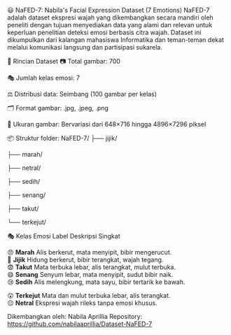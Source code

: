 😃 NaFED-7: Nabila's Facial Expression Dataset (7 Emotions)
NaFED-7 adalah dataset ekspresi wajah yang dikembangkan secara mandiri oleh peneliti dengan tujuan menyediakan data yang alami dan relevan untuk keperluan penelitian deteksi emosi berbasis citra wajah. Dataset ini dikumpulkan dari kalangan mahasiswa Informatika dan teman-teman dekat melalui komunikasi langsung dan partisipasi sukarela.

📌 Rincian Dataset
📷 Total gambar: 700

🎭 Jumlah kelas emosi: 7

⚖️ Distribusi data: Seimbang (100 gambar per kelas)

🗂️ Format gambar: .jpg, .jpeg, .png

📐 Ukuran gambar: Bervariasi dari 648×716 hingga 4896×7296 piksel

📦 Struktur folder:
NaFED-7/
├── jijik/

├── marah/

├── netral/

├── sedih/

├── senang/

├── takut/

└── terkejut/

🎭 Kelas Emosi
 Label            Deskripsi Singkat                                   

 😠 **Marah**     Alis berkerut, mata menyipit, bibir mengerucut.      
 🤢 **Jijik**     Hidung berkerut, bibir terangkat, wajah tegang.     
 😨 **Takut**     Mata terbuka lebar, alis terangkat, mulut terbuka.   
 😄 **Senang**    Senyum lebar, mata menyipit, sudut bibir naik.       
 😢 **Sedih**     Alis melengkung, mata sayu, bibir tertarik ke bawah. 
 
 😮 **Terkejut**  Mata dan mulut terbuka lebar, alis terangkat.        
 😐 **Netral**    Ekspresi wajah rileks tanpa emosi khusus.            

Dikembangkan oleh: Nabila Aprillia
Repository: https://github.com/nabilaaprillia/Dataset-NaFED-7

